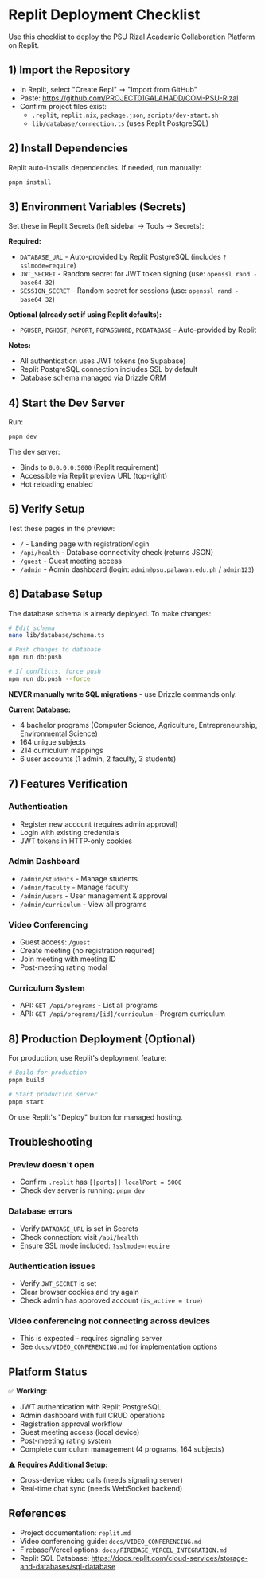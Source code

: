 # Replit Deployment Checklist

Use this checklist to deploy the PSU Rizal Academic Collaboration Platform on Replit.

## 1) Import the Repository
- In Replit, select "Create Repl" → "Import from GitHub"
- Paste: https://github.com/PROJECT01GALAHADD/COM-PSU-Rizal
- Confirm project files exist:
  - `.replit`, `replit.nix`, `package.json`, `scripts/dev-start.sh`
  - `lib/database/connection.ts` (uses Replit PostgreSQL)

## 2) Install Dependencies
Replit auto-installs dependencies. If needed, run manually:
```bash
pnpm install
```

## 3) Environment Variables (Secrets)
Set these in Replit Secrets (left sidebar → Tools → Secrets):

**Required:**
- `DATABASE_URL` - Auto-provided by Replit PostgreSQL (includes `?sslmode=require`)
- `JWT_SECRET` - Random secret for JWT token signing (use: `openssl rand -base64 32`)
- `SESSION_SECRET` - Random secret for sessions (use: `openssl rand -base64 32`)

**Optional (already set if using Replit defaults):**
- `PGUSER`, `PGHOST`, `PGPORT`, `PGPASSWORD`, `PGDATABASE` - Auto-provided by Replit

**Notes:**
- All authentication uses JWT tokens (no Supabase)
- Replit PostgreSQL connection includes SSL by default
- Database schema managed via Drizzle ORM

## 4) Start the Dev Server
Run:
```bash
pnpm dev
```

The dev server:
- Binds to `0.0.0.0:5000` (Replit requirement)
- Accessible via Replit preview URL (top-right)
- Hot reloading enabled

## 5) Verify Setup
Test these pages in the preview:
- `/` - Landing page with registration/login
- `/api/health` - Database connectivity check (returns JSON)
- `/guest` - Guest meeting access
- `/admin` - Admin dashboard (login: `admin@psu.palawan.edu.ph` / `admin123`)

## 6) Database Setup
The database schema is already deployed. To make changes:

```bash
# Edit schema
nano lib/database/schema.ts

# Push changes to database
npm run db:push

# If conflicts, force push
npm run db:push --force
```

**NEVER manually write SQL migrations** - use Drizzle commands only.

**Current Database:**
- 4 bachelor programs (Computer Science, Agriculture, Entrepreneurship, Environmental Science)
- 164 unique subjects
- 214 curriculum mappings
- 6 user accounts (1 admin, 2 faculty, 3 students)

## 7) Features Verification

### Authentication
- Register new account (requires admin approval)
- Login with existing credentials
- JWT tokens in HTTP-only cookies

### Admin Dashboard
- `/admin/students` - Manage students
- `/admin/faculty` - Manage faculty
- `/admin/users` - User management & approval
- `/admin/curriculum` - View all programs

### Video Conferencing
- Guest access: `/guest`
- Create meeting (no registration required)
- Join meeting with meeting ID
- Post-meeting rating modal

### Curriculum System
- API: `GET /api/programs` - List all programs
- API: `GET /api/programs/[id]/curriculum` - Program curriculum

## 8) Production Deployment (Optional)
For production, use Replit's deployment feature:

```bash
# Build for production
pnpm build

# Start production server
pnpm start
```

Or use Replit's "Deploy" button for managed hosting.

## Troubleshooting

### Preview doesn't open
- Confirm `.replit` has `[[ports]] localPort = 5000`
- Check dev server is running: `pnpm dev`

### Database errors
- Verify `DATABASE_URL` is set in Secrets
- Check connection: visit `/api/health`
- Ensure SSL mode included: `?sslmode=require`

### Authentication issues
- Verify `JWT_SECRET` is set
- Clear browser cookies and try again
- Check admin has approved account (`is_active = true`)

### Video conferencing not connecting across devices
- This is expected - requires signaling server
- See `docs/VIDEO_CONFERENCING.md` for implementation options

## Platform Status

✅ **Working:**
- JWT authentication with Replit PostgreSQL
- Admin dashboard with full CRUD operations
- Registration approval workflow
- Guest meeting access (local device)
- Post-meeting rating system
- Complete curriculum management (4 programs, 164 subjects)

⚠️ **Requires Additional Setup:**
- Cross-device video calls (needs signaling server)
- Real-time chat sync (needs WebSocket backend)

## References
- Project documentation: `replit.md`
- Video conferencing guide: `docs/VIDEO_CONFERENCING.md`
- Firebase/Vercel options: `docs/FIREBASE_VERCEL_INTEGRATION.md`
- Replit SQL Database: https://docs.replit.com/cloud-services/storage-and-databases/sql-database
